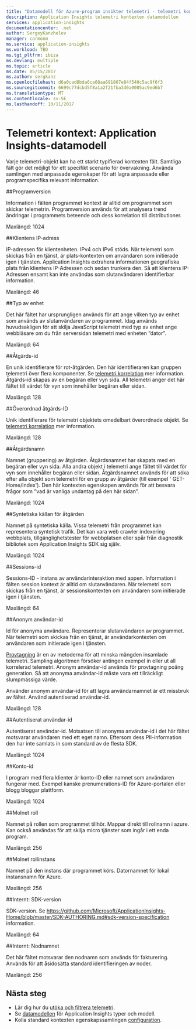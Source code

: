 ```yaml
---
title: "Datamodell för Azure-program insikter telemetri - telemetri kontexten | Microsoft Docs"
description: Application Insights telemetri kontexten datamodellen
services: application-insights
documentationcenter: .net
author: SergeyKanzhelev
manager: carmonm
ms.service: application-insights
ms.workload: TBD
ms.tgt_pltfrm: ibiza
ms.devlang: multiple
ms.topic: article
ms.date: 05/15/2017
ms.author: sergkanz
ms.openlocfilehash: d6a0cad8bda6ca68aa691867e84f540c5ac9f6f3
ms.sourcegitcommit: 6699c77dcbd5f8a1a2f21fba3d0a0005ac9ed6b7
ms.translationtype: MT
ms.contentlocale: sv-SE
ms.lasthandoff: 10/11/2017
---
```

# <a name="telemetry-context-application-insights-data-model"></a>Telemetri kontext: Application Insights-datamodell

Varje telemetri-objekt kan ha ett starkt typifierad kontexten fält. Samtliga fält gör det möjligt för ett specifikt scenario för övervakning. Använda samlingen med anpassade egenskaper för att lagra anpassade eller programspecifika relevant information.


##<a name="application-version"></a>Programversion

Information i fälten programmet kontext är alltid om programmet som skickar telemetrin. Programversion används för att analysera trend ändringar i programmets beteende och dess korrelation till distributioner.

Maxlängd: 1024


##<a name="client-ip-address"></a>Klientens IP-adress

IP-adressen för klientenheten. IPv4 och IPv6 stöds. När telemetri som skickas från en tjänst, är plats-kontexten om användaren som initierade igen i tjänsten. Application Insights extrahera informationen geografiska plats från klientens IP-Adressen och sedan trunkera den. Så att klientens IP-Adressen ensamt kan inte användas som slutanvändaren identifierbar information. 

Maxlängd: 46


##<a name="device-type"></a>Typ av enhet

Det här fältet har ursprungligen används för att ange vilken typ av enhet som används av slutanvändaren av programmet. Idag används huvudsakligen för att skilja JavaScript telemetri med typ av enhet ange webbläsare om du från serversidan telemetri med enheten ”dator”.

Maxlängd: 64


##<a name="operation-id"></a>Åtgärds-id

En unik identifierare för rot-åtgärden. Den här identifieraren kan gruppen telemetri över flera komponenter. Se [telemetri korrelation](application-insights-correlation.md) mer information. Åtgärds-id skapas av en begäran eller vyn sida. All telemetri anger det här fältet till värdet för vyn som innehåller begäran eller sidan. 

Maxlängd: 128


##<a name="parent-operation-id"></a>Överordnad åtgärds-ID

Unik identifierare för telemetri objektets omedelbart överordnade objekt. Se [telemetri korrelation](application-insights-correlation.md) mer information.

Maxlängd: 128


##<a name="operation-name"></a>Åtgärdsnamn

Namnet (gruppering) av åtgärden. Åtgärdsnamnet har skapats med en begäran eller vyn sida. Alla andra objekt i telemetri ange fältet till värdet för vyn som innehåller begäran eller sidan. Åtgärdsnamnet används för att söka efter alla objekt som telemetri för en grupp av åtgärder (till exempel ' GET-Home/Index'). Den här kontexten egenskapen används för att besvara frågor som ”vad är vanliga undantag på den här sidan”.

Maxlängd: 1024


##<a name="synthetic-source-of-the-operation"></a>Syntetiska källan för åtgärden

Namnet på syntetiska källa. Vissa telemetri från programmet kan representera syntetisk trafik. Det kan vara web crawler indexering webbplats, tillgänglighetstester för webbplatsen eller spår från diagnostik bibliotek som Application Insights SDK sig själv.

Maxlängd: 1024


##<a name="session-id"></a>Sessions-id

Sessions-ID - instans av användarinteraktion med appen. Information i fälten session kontext är alltid om slutanvändaren. När telemetri som skickas från en tjänst, är sessionskontexten om användaren som initierade igen i tjänsten.

Maxlängd: 64


##<a name="anonymous-user-id"></a>Anonym användar-id

Id för anonyma användare. Representerar slutanvändaren av programmet. När telemetri som skickas från en tjänst, är användarkontexten om användaren som initierade igen i tjänsten.

[Provtagning](app-insights-sampling.md) är en av metoderna för att minska mängden insamlade telemetri. Sampling algoritmen försöker antingen exempel in eller ut all korrelerad telemetri. Anonym användar-id används för provtagning poäng generation. Så att anonyma användar-id måste vara ett tillräckligt slumpmässiga värde. 

Använder anonym användar-id för att lagra användarnamnet är ett missbruk av fältet. Använd autentiserad användar-id.

Maxlängd: 128


##<a name="authenticated-user-id"></a>Autentiserat användar-id

Autentiserat användar-id. Motsatsen till anonyma användar-id i det här fältet motsvarar användaren med ett eget namn. Eftersom dess PII-information den har inte samlats in som standard av de flesta SDK.

Maxlängd: 1024


##<a name="account-id"></a>Konto-id

I program med flera klienter är konto-ID eller namnet som användaren fungerar med. Exempel kanske prenumerations-ID för Azure-portalen eller blogg bloggar plattform.

Maxlängd: 1024


##<a name="cloud-role"></a>Molnet roll

Namnet på rollen som programmet tillhör. Mappar direkt till rollnamn i azure. Kan också användas för att skilja micro tjänster som ingår i ett enda program.

Maxlängd: 256


##<a name="cloud-role-instance"></a>Molnet rollinstans

Namnet på den instans där programmet körs. Datornamnet för lokal instansnamn för Azure.

Maxlängd: 256


##<a name="internal-sdk-version"></a>Internt: SDK-version

SDK-version. Se https://github.com/Microsoft/ApplicationInsights-Home/blob/master/SDK-AUTHORING.md#sdk-version-specification information.

Maxlängd: 64


##<a name="internal-node-name"></a>Internt: Nodnamnet

Det här fältet motsvarar den nodnamn som används för fakturering. Används för att åsidosätta standard identifieringen av noder.

Maxlängd: 256


## <a name="next-steps"></a>Nästa steg

- Lär dig hur du [utöka och filtrera telemetri](app-insights-api-filtering-sampling.md).
- Se [datamodellen](application-insights-data-model.md) för Application Insights typer och modell.
- Kolla standard kontexten egenskapssamlingen [configuration](app-insights-configuration-with-applicationinsights-config.md#telemetry-initializers-aspnet).
